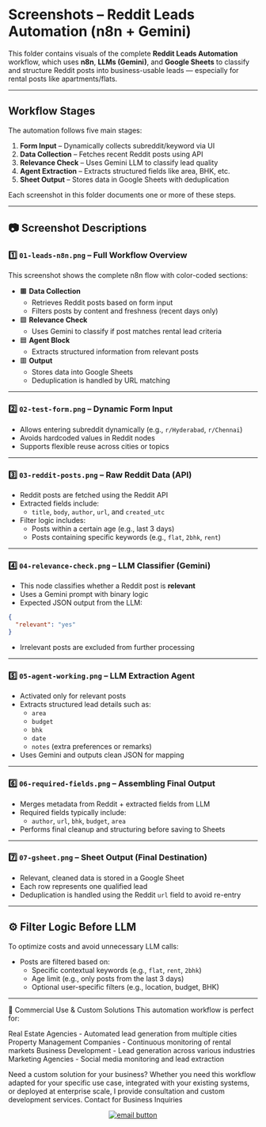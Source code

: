 #  Screenshots – Reddit Leads Automation (n8n + Gemini)

This folder contains visuals of the complete **Reddit Leads Automation** workflow, which uses **n8n**, **LLMs (Gemini)**, and **Google Sheets** to classify and structure Reddit posts into business-usable leads — especially for rental posts like apartments/flats.

---

##  Workflow Stages

The automation follows five main stages:

1. **Form Input** – Dynamically collects subreddit/keyword via UI  
2. **Data Collection** – Fetches recent Reddit posts using API  
3. **Relevance Check** – Uses Gemini LLM to classify lead quality  
4. **Agent Extraction** – Extracts structured fields like area, BHK, etc.  
5. **Sheet Output** – Stores data in Google Sheets with deduplication  

Each screenshot in this folder documents one or more of these steps.

---

## 📷 Screenshot Descriptions

### 1️⃣ `01-leads-n8n.png` – Full Workflow Overview

This screenshot shows the complete n8n flow with color-coded sections:

- 🟫 **Data Collection**  
  - Retrieves Reddit posts based on form input  
  - Filters posts by content and freshness (recent days only)
- 🟩 **Relevance Check**  
  - Uses Gemini to classify if post matches rental lead criteria
- 🟦 **Agent Block**  
  - Extracts structured information from relevant posts
- 🟥 **Output**  
  - Stores data into Google Sheets  
  - Deduplication is handled by URL matching

---

### 2️⃣ `02-test-form.png` – Dynamic Form Input

- Allows entering subreddit dynamically (e.g., `r/Hyderabad`, `r/Chennai`)  
- Avoids hardcoded values in Reddit nodes  
- Supports flexible reuse across cities or topics

---

### 3️⃣ `03-reddit-posts.png` – Raw Reddit Data (API)

- Reddit posts are fetched using the Reddit API  
- Extracted fields include:
  - `title`, `body`, `author`, `url`, and `created_utc`
- Filter logic includes:
  - Posts within a certain age (e.g., last 3 days)
  - Posts containing specific keywords (e.g., `flat`, `2bhk`, `rent`)

---

### 4️⃣ `04-relevance-check.png` – LLM Classifier (Gemini)

- This node classifies whether a Reddit post is **relevant**  
- Uses a Gemini prompt with binary logic  
- Expected JSON output from the LLM:

```json
{
  "relevant": "yes"
}
```

- Irrelevant posts are excluded from further processing

---

### 5️⃣ `05-agent-working.png` – LLM Extraction Agent

- Activated only for relevant posts
- Extracts structured lead details such as:
  - `area`
  - `budget`
  - `bhk`
  - `date`
  - `notes` (extra preferences or remarks)
- Uses Gemini and outputs clean JSON for mapping

---

### 6️⃣ `06-required-fields.png` – Assembling Final Output

- Merges metadata from Reddit + extracted fields from LLM
- Required fields typically include:
  - `author`, `url`, `bhk`, `budget`, `area`
- Performs final cleanup and structuring before saving to Sheets

---

### 7️⃣ `07-gsheet.png` – Sheet Output (Final Destination)

- Relevant, cleaned data is stored in a Google Sheet
- Each row represents one qualified lead
- Deduplication is handled using the Reddit `url` field to avoid re-entry

---

## ⚙️ Filter Logic Before LLM

To optimize costs and avoid unnecessary LLM calls:

- Posts are filtered based on:
  - Specific contextual keywords (e.g., `flat`, `rent`, `2bhk`)
  - Age limit (e.g., only posts from the last 3 days)
  - Optional user-specific filters (e.g., location, budget, BHK)

---
💼 Commercial Use & Custom Solutions
This automation workflow is perfect for:

Real Estate Agencies - Automated lead generation from multiple cities
Property Management Companies - Continuous monitoring of rental markets
Business Development - Lead generation across various industries
Marketing Agencies - Social media monitoring and lead extraction

Need a custom solution for your business?
Whether you need this workflow adapted for your specific use case, integrated with your existing systems, or deployed at enterprise scale, I provide consultation and custom development services.
Contact for Business Inquiries
<p align="center">
  <a href="mailto:purnikparisha@gmail.com">
    <img src="https://img.shields.io/badge/Email-Contact_Me-informational?style=for-the-badge&logo=gmail&logoColor=white&color=EA4335" alt="email button">
  </a>
</p>



